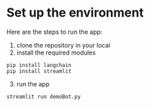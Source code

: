 # Set up the environment
Here are the steps to run the app:

1. clone the repository in your local
2. install the required modules
```shell 
pip install langchain
pip install streamlit
```
3. run the app
```shell
streamlit run demoBot.py
```
